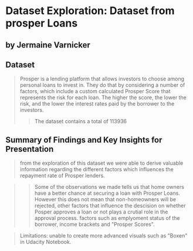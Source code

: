 # Dataset Exploration: Dataset from prosper Loans
## by Jermaine Varnicker


## Dataset

> Prosper is a lending platform that allows investors to choose among personal loans to invest in. They do that by considering a number of factors, which include a custom calculated Prosper Score that represents the risk for each loan. The higher the score, the lower the risk, and the lower the interest rates paid by the borrower to the investors.
>>The dataset contains a total of 113936


## Summary of Findings and Key Insights for Presentation

>from the exploration of this dataset we were able to derive valuable information regarding the different factors which influences the repayment rate of Prosper lenders. 

>>Some of the observations we made tells us that home owners have a better chance at securing a loan with Prosper Loans. However this does not mean that non-homeowners will be rejected, other factors that influence the descision on whether Posper approves a loan or not plays a crutial role in the approval process. factors such as emplyoment status of the borrower, income brackets and "Prosper Scores".

> Limitations: unable to create more advanced visuals such as "Boxen" in Udacity Notebook.